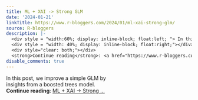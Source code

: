 ```yaml
---
title: ML + XAI -> Strong GLM
date: '2024-01-21'
linkTitle: https://www.r-bloggers.com/2024/01/ml-xai-strong-glm/
source: R-bloggers
description: |-
  <div style = "width:60%; display: inline-block; float:left; "> In this post, we improve a simple GLM by insights from a boosted trees model.</div>
  <div style = "width: 40%; display: inline-block; float:right;"></div>
  <div style="clear: both;"></div>
  <strong>Continue reading</strong>: <a href="https://www.r-bloggers.com/2024/01/ml-xai-strong-glm/">ML + XAI -> Strong ...
disable_comments: true
---
```

<div style = "width:60%; display: inline-block; float:left; "> In this post, we improve a simple GLM by insights from a boosted trees model.</div>
<div style = "width: 40%; display: inline-block; float:right;"></div>
<div style="clear: both;"></div>
<strong>Continue reading</strong>: <a href="https://www.r-bloggers.com/2024/01/ml-xai-strong-glm/">ML + XAI -> Strong ...
